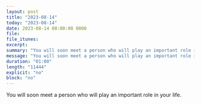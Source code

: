 ```yaml
---
layout: post
title: "2023-08-14"
today: "2023-08-14"
date: 2023-08-14 00:00:00 0000
file:
file_itunes:
excerpt:
summary: "You will soon meet a person who will play an important role in your life."
message: "You will soon meet a person who will play an important role in your life."
duration: "01:00"
length: "11444"
explicit: "no"
block: "no"
---
```

You will soon meet a person who will play an important role in your life.

